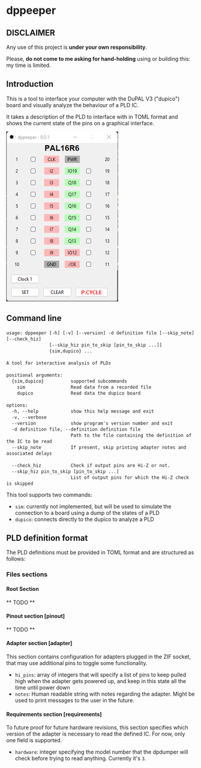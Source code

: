 # dppeeper

## DISCLAIMER

Any use of this project is **under your own responsibility**.

Please, **do not come to me asking for hand-holding** using or building this: my time is limited.

## Introduction

This is a tool to interface your computer with the DuPAL V3 ("dupico") board and visually analyze the behaviour of a PLD IC.

It takes a description of the PLD to interface with in TOML format and shows the current state of the pins on a graphical interface.

![Interface screenshot](pics/interface.png)

## Command line

```
usage: dppeeper [-h] [-v] [--version] -d definition file [--skip_note] [--check_hiz]
                [--skip_hiz pin_to_skip [pin_to_skip ...]]
                {sim,dupico} ...

A tool for interactive analysis of PLDs

positional arguments:
  {sim,dupico}          supported subcommands
    sim                 Read data from a recorded file
    dupico              Read data the dupico board

options:
  -h, --help            show this help message and exit
  -v, --verbose
  --version             show program's version number and exit
  -d definition file, --definition definition file
                        Path to the file containing the definition of the IC to be read
  --skip_note           If present, skip printing adapter notes and associated delays

  --check_hiz           Check if output pins are Hi-Z or not.
  --skip_hiz pin_to_skip [pin_to_skip ...]
                        List of output pins for which the Hi-Z check is skipped
```

This tool supports two commands:

- `sim`: currently not implemented, but will be used to simulate the connection to a board using a dump of the states of a PLD
- `dupico`: connects directly to the dupico to analyze a PLD

## PLD definition format

The PLD definitions must be provided in TOML format and are structured as follows:

### Files sections

#### Root Section
** TODO **

#### Pinout section \[pinout\]
** TODO **

#### Adapter section \[adapter\]
This section contains configuration for adapters plugged in the ZIF socket, that may use additional pins to toggle some functionality.

- `hi_pins`: array of integers that will specify a list of pins to keep pulled high when the adapter gets powered up, and keep in this state all the time until power down
- `notes`: Human readable string with notes regarding the adapter. Might be used to print messages to the user in the future.

#### Requirements section \[requirements\]
To future proof for future hardware revisions, this section specifies which version of the adapter is necessary to read the defined IC. For now, only one field is supported.

- `hardware`: integer specifying the model number that the dpdumper will check before trying to read anything. Currently it's `3`.
